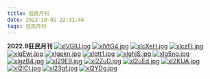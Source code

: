 ```yaml
---
title: 狂民月刊
date: 2022-10-02 22:31:44
tags: 狂民月刊
---
```

**2022.9狂民月刊**
[![xlVGIU.jpg](https://s1.ax1x.com/2022/10/04/xlVGIU.jpg)](https://imgse.com/i/xlVGIU)
[![xlVtG4.jpg](https://s1.ax1x.com/2022/10/04/xlVtG4.jpg)](https://imgse.com/i/xlVtG4)
[![xlcXeH.jpg](https://s1.ax1x.com/2022/10/05/xlcXeH.jpg)](https://imgse.com/i/xlcXeH)
[![xlczFI.jpg](https://s1.ax1x.com/2022/10/05/xlczFI.jpg)](https://imgse.com/i/xlczFI)
[![xlgEwj.jpg](https://s1.ax1x.com/2022/10/05/xlgEwj.jpg)](https://imgse.com/i/xlgEwj)
[![xlgekn.jpg](https://s1.ax1x.com/2022/10/05/xlgekn.jpg)](https://imgse.com/i/xlgekn)
[![xlgtt1.jpg](https://s1.ax1x.com/2022/10/05/xlgtt1.jpg)](https://imgse.com/i/xlgtt1)
[![xlghjS.jpg](https://s1.ax1x.com/2022/10/05/xlghjS.jpg)](https://imgse.com/i/xlghjS)
[![xlg5ng.jpg](https://s1.ax1x.com/2022/10/05/xlg5ng.jpg)](https://imgse.com/i/xlg5ng)
[![xlgzB4.jpg](https://s1.ax1x.com/2022/10/05/xlgzB4.jpg)](https://imgse.com/i/xlgzB4)
[![xl29E9.jpg](https://s1.ax1x.com/2022/10/05/xl29E9.jpg)](https://imgse.com/i/xl29E9)
[![xl2ZuD.jpg](https://s1.ax1x.com/2022/10/05/xl2ZuD.jpg)](https://imgse.com/i/xl2ZuD)
[![xl2uEd.jpg](https://s1.ax1x.com/2022/10/05/xl2uEd.jpg)](https://imgse.com/i/xl2uEd)
[![xl2KUA.jpg](https://s1.ax1x.com/2022/10/05/xl2KUA.jpg)](https://imgse.com/i/xl2KUA)
[![xl2lCt.jpg](https://s1.ax1x.com/2022/10/05/xl2lCt.jpg)](https://imgse.com/i/xl2lCt)
[![xl23gf.jpg](https://s1.ax1x.com/2022/10/05/xl23gf.jpg)](https://imgse.com/i/xl23gf)
[![xl2YDg.jpg](https://s1.ax1x.com/2022/10/05/xl2YDg.jpg)](https://imgse.com/i/xl2YDg)
